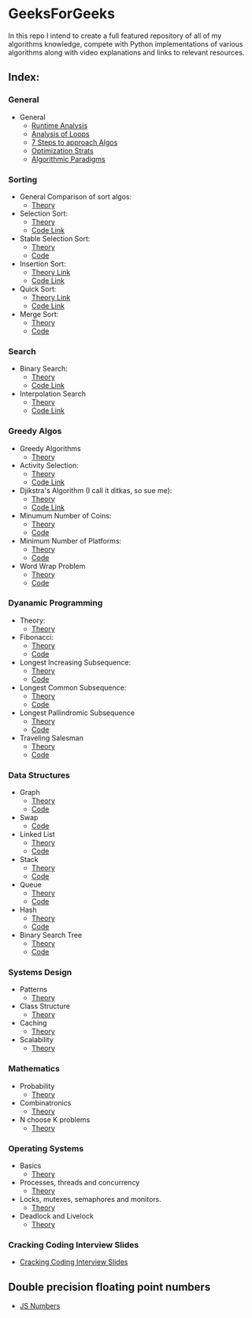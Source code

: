 # GeeksForGeeks

In this repo I intend to create a full featured repository of all of my algorithms knowledge,
compete with Python implementations of various algorithms along with video explanations and
links to relevant resources.

## Index:

### General

- General
  - [Runtime Analysis](https://github.com/SHEFFcode/GeeksForGeeksPython/blob/master/Theory/RuntimeAnalysis.md)
  - [Analysis of Loops](https://github.com/SHEFFcode/GeeksForGeeksPython/blob/master/Theory/Analysis%20of%20Loops.md)
  - [7 Steps to approach Algos](https://github.com/SHEFFcode/GeeksForGeeksPython/blob/master/Theory/7%20Steps.md)
  - [Optimization Strats](https://github.com/SHEFFcode/GeeksForGeeksPython/blob/master/Theory/Algorithm%20Strategies.md)
  - [Algorithmic Paradigms](https://github.com/SHEFFcode/GeeksForGeeksPython/blob/master/Theory/AlgoParadigms.md)

### Sorting

- General Comparison of sort algos:
  - [Theory](https://github.com/SHEFFcode/GeeksForGeeksPython/blob/master/Sorting/AlgoComparison.md)
- Selection Sort:
  - [Theory](https://github.com/SHEFFcode/GeeksForGeeksPython/blob/master/Sorting/SelectionSort.md)
  - [Code Link](https://github.com/SHEFFcode/GeeksForGeeksPython/blob/master/Sorting/SelectionSort.py)
- Stable Selection Sort:
  - [Theory](https://github.com/SHEFFcode/GeeksForGeeksPython/blob/master/Sorting/StableSelectionSort.md)
  - [Code](https://github.com/SHEFFcode/GeeksForGeeksPython/blob/master/Sorting/StableSelectionSort.py)
- Insertion Sort:
  - [Theory Link](https://github.com/SHEFFcode/GeeksForGeeksPython/blob/master/Sorting/InsertionSort.md)
  - [Code Link](https://github.com/SHEFFcode/GeeksForGeeksPython/blob/master/Sorting/InsertionSort.py)
- Quick Sort:
  - [Theory Link](https://github.com/SHEFFcode/GeeksForGeeksPython/blob/master/Sorting/QuickSort.md)
  - [Code Link](https://github.com/SHEFFcode/GeeksForGeeksPython/blob/master/Sorting/Quicksort.py)
- Merge Sort:
  - [Theory](https://github.com/SHEFFcode/GeeksForGeeksPython/blob/master/Sorting/MergeSort.md)
  - [Code](https://github.com/SHEFFcode/GeeksForGeeksPython/blob/master/Sorting/MergeSort.py)

### Search

- Binary Search:
  - [Theory](https://github.com/SHEFFcode/GeeksForGeeksPython/blob/master/Search/BinarySearch.md)
  - [Code Link](https://github.com/SHEFFcode/GeeksForGeeksPython/blob/master/Search/BinarySearch.py)
- Interpolation Search
  - [Theory](https://github.com/SHEFFcode/GeeksForGeeksPython/blob/master/Search/InterpolationSearch.md)
  - [Code Link](https://github.com/SHEFFcode/GeeksForGeeksPython/blob/master/Search/InterpolationSearch.py)

### Greedy Algos

- Greedy Algorithms
  - [Theory](https://github.com/SHEFFcode/GeeksForGeeksPython/blob/master/Theory/Greedy%20Algorithms.md)
- Activity Selection:
  - [Theory](https://github.com/SHEFFcode/GeeksForGeeksPython/blob/master/Greedy/ActivitySelection.md)
  - [Code Link](https://github.com/SHEFFcode/GeeksForGeeksPython/blob/master/Greedy/ActivitySelection.py)
- Djikstra's Algorithm (I call it ditkas, so sue me):
  - [Theory](https://github.com/SHEFFcode/GeeksForGeeksPython/blob/master/Greedy/DitkasAlgo.md)
  - [Code Link](https://github.com/SHEFFcode/GeeksForGeeksPython/blob/master/Greedy/DijkstrasShortestPath.py)
- Minumum Number of Coins:
  - [Theory](https://github.com/SHEFFcode/GeeksForGeeksPython/blob/master/Greedy/MinNumberOfCoins.md)
  - [Code](https://github.com/SHEFFcode/GeeksForGeeksPython/blob/master/Greedy/MinNumberOfCoins.py)
- Minimum Number of Platforms:
  - [Theory](https://github.com/SHEFFcode/GeeksForGeeksPython/blob/master/Greedy/MinNumberOfPlatforms.md)
  - [Code](https://github.com/SHEFFcode/GeeksForGeeksPython/blob/master/Greedy/MinNumberOfPlatforms.py)
- Word Wrap Problem
  - [Theory](https://github.com/SHEFFcode/GeeksForGeeksPython/blob/master/Greedy/WWP.md)
  - [Code](https://github.com/SHEFFcode/GeeksForGeeksPython/blob/master/Greedy/WWP.py)

### Dyanamic Programming

- Theory:
  - [Theory](https://github.com/SHEFFcode/GeeksForGeeksPython/blob/master/Theory/Dynamic%20Programming.md)
- Fibonacci:
  - [Theory](https://github.com/SHEFFcode/GeeksForGeeksPython/blob/master/DynamicProgramming/Fibonacci.md)
  - [Code](https://github.com/SHEFFcode/GeeksForGeeksPython/blob/master/DynamicProgramming/Fibonacci.py)
- Longest Increasing Subsequence:
  - [Theory](https://github.com/SHEFFcode/GeeksForGeeksPython/blob/master/DynamicProgramming/LIS.md)
  - [Code](https://github.com/SHEFFcode/GeeksForGeeksPython/blob/master/DynamicProgramming/LIS.py)
- Longest Common Subsequence:
  - [Theory](https://github.com/SHEFFcode/GeeksForGeeksPython/blob/master/DynamicProgramming/LCS.md)
  - [Code](https://github.com/SHEFFcode/GeeksForGeeksPython/blob/master/DynamicProgramming/LCS.py)
- Longest Pallindromic Subsequence
  - [Theory](https://github.com/SHEFFcode/GeeksForGeeksPython/blob/master/DynamicProgramming/LPS.md)
  - [Code](https://github.com/SHEFFcode/GeeksForGeeksPython/blob/master/DynamicProgramming/LPS.py)
- Traveling Salesman
  - [Theory](https://github.com/SHEFFcode/GeeksForGeeksPython/blob/master/DynamicProgramming/Traveling%20Salesman.md)
  - [Code](https://github.com/SHEFFcode/GeeksForGeeksPython/blob/master/DynamicProgramming/TravelingSalesman.py)

### Data Structures

- Graph
  - [Theory](https://github.com/SHEFFcode/GeeksForGeeksPython/blob/master/DataStructures/Graph.md)
  - [Code](https://github.com/SHEFFcode/GeeksForGeeksPython/blob/master/DataStructures/Graph.py)
- Swap
  - [Code](https://github.com/SHEFFcode/GeeksForGeeksPython/blob/master/DataStructures/Swap.py)
- Linked List
  - [Theory](https://github.com/SHEFFcode/GeeksForGeeksPython/blob/master/DataStructures/LinkedList.md)
  - [Code](https://github.com/SHEFFcode/GeeksForGeeksPython/blob/master/DataStructures/LinkedList.py)
- Stack
  - [Theory](https://github.com/SHEFFcode/GeeksForGeeksPython/blob/master/DataStructures/Stack.md)
  - [Code](https://github.com/SHEFFcode/GeeksForGeeksPython/blob/master/DataStructures/Stack.py)
- Queue
  - [Theory](https://github.com/SHEFFcode/GeeksForGeeksPython/blob/master/DataStructures/Queue.md)
  - [Code](https://github.com/SHEFFcode/GeeksForGeeksPython/blob/master/DataStructures/Queue.py)
- Hash
  - [Theory](https://github.com/SHEFFcode/GeeksForGeeksPython/blob/master/DataStructures/Hash.md)
  - [Code](https://github.com/SHEFFcode/GeeksForGeeksPython/blob/master/DataStructures/Hash.py)
- Binary Search Tree
  - [Theory](https://github.com/SHEFFcode/GeeksForGeeksPython/blob/master/DataStructures/BinarySearchTree.md)
  - [Code](https://github.com/SHEFFcode/GeeksForGeeksPython/blob/master/DataStructures/BinarySearchTree.py)

### Systems Design

- Patterns
  - [Theory](https://github.com/SHEFFcode/GeeksForGeeksPython/blob/master/SystemsDesign/DesignPatterns.md)
- Class Structure
  - [Theory](https://github.com/SHEFFcode/GeeksForGeeksPython/blob/master/SystemsDesign/ClassStructure.md)
- Caching
  - [Theory](https://github.com/SHEFFcode/GeeksForGeeksPython/blob/master/SystemsDesign/Caching.md)
- Scalability
  - [Theory](https://github.com/SHEFFcode/GeeksForGeeksPython/blob/master/SystemsDesign/Scalability.md)

### Mathematics

- Probability
  - [Theory](https://github.com/SHEFFcode/GeeksForGeeksPython/blob/master/Math/Probability.md)
- Combinatronics
  - [Theory](https://github.com/SHEFFcode/GeeksForGeeksPython/blob/master/Math/Combinatronics.md)
- N choose K problems
  - [Theory](https://github.com/SHEFFcode/GeeksForGeeksPython/blob/master/Math/NChooseK.md)

### Operating Systems

- Basics
  - [Theory](https://github.com/SHEFFcode/GeeksForGeeksPython/blob/master/OperatingSystems/Basics.md)
- Processes, threads and concurrency
  - [Theory](https://github.com/SHEFFcode/GeeksForGeeksPython/blob/master/OperatingSystems/Threading.md)
- Locks, mutexes, semaphores and monitors.
  - [Theory](https://github.com/SHEFFcode/GeeksForGeeksPython/blob/master/OperatingSystems/LoMuSeMo.md)
- Deadlock and Livelock
  - [Theory](https://github.com/SHEFFcode/GeeksForGeeksPython/blob/master/OperatingSystems/Deadlock.md)

### Cracking Coding Interview Slides

- [Cracking Coding Interview Slides](https://www.slideshare.net/gayle2/cracking-the-coding-interview-40140660)

## Double precision floating point numbers

- [JS Numbers](https://www.youtube.com/watch?v=MqHDDtVYJRI&t=50s)
